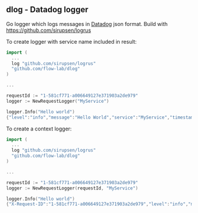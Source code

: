 ## dlog - Datadog logger

Go logger which logs messages in [Datadog](https://docs.datadoghq.com/logs/)
json format. Build with https://github.com/sirupsen/logrus

To create logger with service name included in result:
```go
import (
  ...
  log "github.com/sirupsen/logrus"
  "github.com/flow-lab/dlog"
)

...

requestId := "1-581cf771-a006649127e371903a2de979"
logger := NewRequestLogger("MyService")

logger.Info("Hello world")
{"level":"info","message":"Hello World","service":"MyService","timestamp":"2018-04-15T21:06:00+02:00"}
```

To create a context logger:
```go
import (
  ...
  log "github.com/sirupsen/logrus"
  "github.com/flow-lab/dlog"
)

...

requestId := "1-581cf771-a006649127e371903a2de979"
logger := NewRequestLogger(requestId, "MyService")

logger.Info("Hello world")
{"X-Request-ID":"1-581cf771-a006649127e371903a2de979","level":"info","message":"Hello World","service":"MyService","timestamp":"2018-04-15T21:05:19+02:00"}
```
